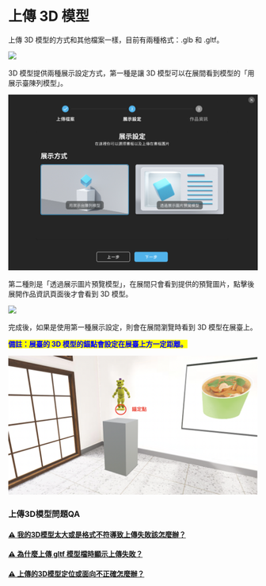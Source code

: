 # 上傳 3D 模型

上傳 3D 模型的方式和其他檔案一樣，目前有兩種格式：.glb 和 .gltf。

![](https://lh5.googleusercontent.com/-vzPm-v9TjbY5dD84\_V435e6N6WByLrNSdnJpFydj7h-iTYME2CGheq2LN\_WDIeDgr97rYZiDGWNmKgmZjnYFfSezsXNCjAf7wjbztztfNSqWsiOfm8q5nvDarv9ktz38A)

3D 模型提供兩種展示設定方式，第一種是讓 3D 模型可以在展間看到模型的「用展示臺陳列模型」。

![](<../../../.gitbook/assets/截圖 2022-04-07 下午10.22.34.png>)

第二種則是「透過展示圖片預覽模型」，在展間只會看到提供的預覽圖片，點擊後展開作品資訊頁面後才會看到 3D 模型。

![](https://lh3.googleusercontent.com/djlzcfcPxOBZhO-4UpEz2ZI70hGpBCQEPCxhJAlVWlozUxKvqPNdeRYuVulhTeKwSZ3rAiXPJC8zguMUjG5X9YtCVr5GjsAHvFKsyNYt0GviRUGJPbMf3CkjoufQnf8-UQ)

完成後，如果是使用第一種展示設定，則會在展間瀏覽時看到 3D 模型在展臺上。

<mark style="color:blue;">**備註：展臺的 3D 模型的錨點會設定在展臺上方一定距離。**</mark>

![](<../../../.gitbook/assets/截圖 2022-04-08 下午1.26.02.png>)

### 上傳3D模型問題QA

#### [⚠️ 我的3D模型太大或是格式不符導致上傳失敗該怎麼辦？](./#wo-de-3d-mo-xing-tai-da-huo-shi-ge-shi-bu-fu-dao-zhi-shang-chuan-shi-bai-gai-zen-me-ban)

#### [⚠️ 為什麼上傳 gltf 模型檔時顯示上傳失敗？](./#wei-shen-me-shang-chuan-gltf-mo-xing-dang-shi-xian-shi-shang-chuan-shi-bai)

#### [⚠ 上傳的3D模型定位或面向不正確怎麼辦？](./#shang-chuan-de-3d-mo-xing-ding-wei-huo-mian-xiang-bu-zheng-que-zen-me-ban)






